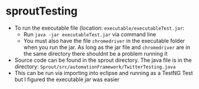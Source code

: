 # sproutTesting
* To run the executable file (location: `executable/executableTest.jar`: 
  *  Run `java -jar executableTest.jar` via command line
   *  You must also have the file `chromedriver` in the executable folder when you run the jar. As long as the jar file and `chromedriver` are in the same directory there shouldnt be a problem running it
* Source code can be found in the sprout directory. The java file is in the directory: `Sprout/src/automationFramework/TwitterTesting.java`
 * This can be run via importing into eclipse and running as a TestNG Test but I figured the executable jar was easier
